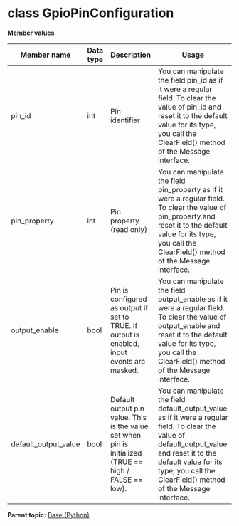 # class GpioPinConfiguration

 **Member values** 

|Member name|Data type|Description|Usage|
|-----------|---------|-----------|-----|
|pin\_id|int|Pin identifier|You can manipulate the field pin\_id as if it were a regular field. To clear the value of pin\_id and reset it to the default value for its type, you call the ClearField\(\) method of the Message interface.|
|pin\_property|int|Pin property \(read only\)|You can manipulate the field pin\_property as if it were a regular field. To clear the value of pin\_property and reset it to the default value for its type, you call the ClearField\(\) method of the Message interface.|
|output\_enable|bool|Pin is configured as output if set to TRUE. If output is enabled, input events are masked.|You can manipulate the field output\_enable as if it were a regular field. To clear the value of output\_enable and reset it to the default value for its type, you call the ClearField\(\) method of the Message interface.|
|default\_output\_value|bool|Default output pin value. This is the value set when pin is initialized \(TRUE == high / FALSE == low\).|You can manipulate the field default\_output\_value as if it were a regular field. To clear the value of default\_output\_value and reset it to the default value for its type, you call the ClearField\(\) method of the Message interface.|

**Parent topic:** [Base \(Python\)](../../summary_pages/Base.md)

